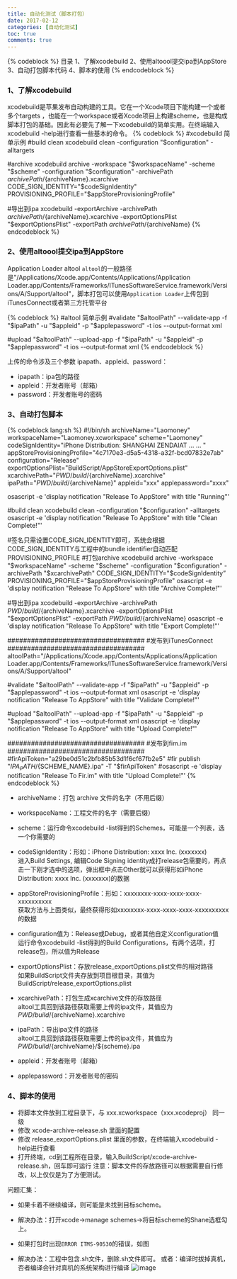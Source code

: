 ```yaml
---
title: 自动化测试（脚本打包）
date: 2017-02-12
categories: [自动化测试]
toc: true
comments: true
---
```


{% codeblock %}
目录
1、了解xcodebuild
2、使用altoool提交ipa到AppStore
3、自动打包脚本代码
4、脚本的使用
{% endcodeblock %}
### 1、了解xcodebuild  
xcodebuild是苹果发布自动构建的工具。它在一个Xcode项目下能构建一个或者多个targets ，也能在一个workspace或者Xcode项目上构建scheme，也是构成脚本打包的基础。因此有必要先了解一下xcodebuild的简单实用。在终端输入xcodebuild -help进行查看一些基本的命令。
{% codeblock %}
#xcodebuild 简单示例
#build clean
xcodebuild clean -configuration "$configuration" -alltargets

#archive
xcodebuild archive -workspace "$workspaceName" -scheme "$scheme" -configuration "$configuration"
-archivePath ${archivePath}/${archiveName}.xcarchive CODE_SIGN_IDENTITY="$codeSignIdentity" PROVISIONING_PROFILE="$appStoreProvisioningProfile"

#导出到ipa
xcodebuild -exportArchive -archivePath ${archivePath}/${archiveName}.xcarchive -exportOptionsPlist "$exportOptionsPlist" -exportPath ${archivePath}/${archiveName}
{% endcodeblock %}

### 2、使用altoool提交ipa到AppStore 
Application Loader altool 
`altool`的一般路径是"/Applications/Xcode.app/Contents/Applications/Application Loader.app/Contents/Frameworks/ITunesSoftwareService.framework/Versions/A/Support/altool"，脚本打包可以使用`Application Loader`上传包到iTunesConnect或者第三方托管平台

{% codeblock %}
#altool 简单示例
#validate
"$altoolPath" --validate-app -f "$ipaPath" -u "$appleid" -p "$applepassword" -t ios --output-format xml

#upload
"$altoolPath" --upload-app -f "$ipaPath" -u "$appleid" -p "$applepassword" -t ios --output-format xml
{% endcodeblock %}

上传的命令涉及三个参数 ipapath、appleid、password：
* ipapath：ipa包的路径
* appleid：开发者账号（邮箱） 
* password：开发者账号的密码


### 3、自动打包脚本
{% codeblock lang:sh %}
#!/bin/sh
archiveName="Laomoney"
workspaceName="Laomoney.xcworkspace"
scheme="Laomoney"
codeSignIdentity="iPhone Distribution: SHANGHAI ZENDAIAT … … "
appStoreProvisioningProfile="4c7170e3-d5a5-4318-a32f-bcd07832e7ab"
configuration="Release"
exportOptionsPlist="BuildScript/AppStoreExportOptions.plist"
xcarchivePath="${PWD}/build/${archiveName}.xcarchive"
ipaPath="${PWD}/build/${archiveName}"
appleid="xxx"
applepassword=“xxxx"

osascript -e 'display notification "Release To AppStore" with title "Running"'

#build clean
xcodebuild clean -configuration "$configuration" -alltargets
osascript -e 'display notification "Release To AppStore" with title "Clean Complete!"'

#签名只需设置CODE_SIGN_IDENTITY即可，系统会根据CODE_SIGN_IDENTITY与工程中的bundle identifier自动匹配PROVISIONING_PROFILE
#打包archive
xcodebuild archive -workspace "$workspaceName" -scheme "$scheme" -configuration "$configuration" -archivePath "$xcarchivePath" CODE_SIGN_IDENTITY="$codeSignIdentity” PROVISIONING_PROFILE="$appStoreProvisioningProfile"
osascript -e 'display notification "Release To AppStore" with title "Archive Complete!"'


#导出到ipa
xcodebuild -exportArchive -archivePath $PWD/build/${archiveName}.xcarchive -exportOptionsPlist "$exportOptionsPlist" -exportPath $PWD/build/${archiveName}
osascript -e 'display notification "Release To AppStore" with title "Export Complete!"'

###################################
#发布到iTunesConnect
###################################
altoolPath="/Applications/Xcode.app/Contents/Applications/Application Loader.app/Contents/Frameworks/ITunesSoftwareService.framework/Versions/A/Support/altool"

#validate
"$altoolPath" --validate-app -f "$ipaPath" -u "$appleid" -p "$applepassword" -t ios --output-format xml
osascript -e 'display notification "Release To AppStore" with title "Validate Complete!"'

#upload
"$altoolPath" --upload-app -f "$ipaPath" -u "$appleid" -p "$applepassword" -t ios --output-format xml
osascript -e 'display notification "Release To AppStore" with title "Upload Complete!"'

###################################
#发布到fim.im
###################################
#firApiToken="a29be0d51c2bfb85b53d1f6cf67fb2e5"
#fir publish "${IPA_PATH}/${SCHEME_NAME}.ipa" -T "$firApiToken"
#osascript -e 'display notification "Release To Fir.im" with title "Upload Complete!"'
{% endcodeblock %}

* archiveName：打包 archive 文件的名字（不用后缀） 

* workspaceName：工程文件的名字（需要后缀） 

* scheme：运行命令xcodebuild -list得到的Schemes，可能是一个列表，选一个你需要的  

* codeSignIdentity：形如：iPhone Distribution: xxxx Inc. (xxxxxxx)  
进入Build Settings, 编辑Code Signing identity成打release包需要的，再点击一下刚才选中的选项，弹出框中点击Other就可以获得形如iPhone Distribution: xxxx Inc. (xxxxxxx)的数据  

* appStoreProvisioningProfile：形如：xxxxxxxx-xxxx-xxxx-xxxx-xxxxxxxxxx  
获取方法与上面类似，最终获得形如xxxxxxxx-xxxx-xxxx-xxxx-xxxxxxxxxx的数据  

* configuration值为：Release或Debug，或者其他自定义configuration值  
运行命令xcodebuild -list得到的Build Configurations，有两个选项，打release包，所以值为Release  

* exportOptionsPlist：存放release_exportOptions.plist文件的相对路径  
如果BuildScript文件夹存放到项目根目录，其值为BuildScript/release_exportOptions.plist

* xcarchivePath：打包生成xcarchive文件的存放路径  
altool工具回到该路径获取需要上传的ipa文件，其值应为${PWD}/build/${archiveName}.xcarchive

* ipaPath：导出ipa文件的路径  
altool工具回到该路径获取需要上传的ipa文件，其值应为${PWD}/build/${archiveName}/${scheme}.ipa  

* appleid：开发者账号（邮箱）  

* applepassword：开发者账号的密码


### 4、脚本的使用
* 将脚本文件放到工程目录下，与 xxx.xcworkspace（xxx.xcodeproj） 同一级
* 修改 xcode-archive-release.sh 里面的配置
* 修改 release_exportOptions.plist 里面的参数，在终端输入xcodebuild -help进行查看
* 打开终端，cd到工程所在目录，输入BuildScript/xcode-archive-release.sh，回车即可运行
注意：脚本文件的存放路径可以根据需要自行修改，以上仅仅是为了方便测试。

问题汇集：
* 如果卡着不继续编译，则可能是未找到目标scheme。
* 解决办法：打开xcode->manage schemes->将目标scheme的Shane选框勾上。

* 如果打包时出现`ERROR ITMS-90530`的错误，如图
* 解决办法：工程中包含.sh文件，删除.sh文件即可。
          或者：编译时拔掉真机，否者编译会针对真机的系统架构进行编译 
![image](http://129.204.47.207/img/blog/20161211-2-10.png)



